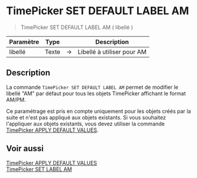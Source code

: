 # TimePicker SET DEFAULT LABEL AM

> TimePicker SET DEFAULT LABEL AM ( libellé )

| Paramètre | Type |     | Description |
| --- | --- | --- | --- |
| libellé | Texte | → | Libellé à utiliser pour AM |

## Description

La commande `TimePicker SET DEFAULT LABEL AM` permet de modifier le libellé "AM" par défaut pour tous les objets TimePicker affichant le format AM/PM.

Ce paramétrage est pris en compte uniquement pour les objets créés par la suite et n'est pas appliqué aux objets existants. Si vous souhaitez l'appliquer aux objets existants, vous devez utiliser la commande [TimePicker APPLY DEFAULT VALUES](TimePicker%20APPLY%20DEFAULT%20VALUES.md).

## Voir aussi

[TimePicker APPLY DEFAULT VALUES](TimePicker%20APPLY%20DEFAULT%20VALUES.fr.md)  
[TimePicker SET LABEL AM](TimePicker%20SET%20LABEL%20AM.fr.md)
